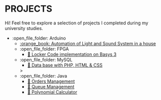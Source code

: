
   
# PROJECTS
Hi! Feel free to explore a selection of projects I completed during my university studies.
<ul>
  <li>:open_file_folder: Arduino
    <ul>
      <li>
        <a href="https://github.com/vstimo/Projects/tree/master/Automation%20of%20Light%20and%20Sound%20System%20in%20a%20house">
          :orange_book: Automation of Light and Sound System in a house
        </a>
      </li>
        
  <li>:open_file_folder: FPGA
    <ul>
      <li>
        <a href="https://github.com/vstimo/Projects/tree/master/Locker%20Code%20implementation%20of%20Basys%203">
          📗 Locker Code implementation on Basys 3
        </a>
      </li>     
    </ul>
    
  <li>:open_file_folder: MySQL
     <ul>
      <li>
        <a href=https://github.com/vstimo/Projects/tree/master/MySQL%2C%20PHP%20%26%20HTML%20project">
         📘 Data base with PHP, HTML & CSS
        </a>
      </li>
     </ul>>
  </li>
    
  <li>:open_file_folder: Java
    <ul>
      <li>
        <a href="https://github.com/vstimo/Projects/tree/master/Orders%20Management">
        📓 Orders Management
        </a>
      </li> 
       <li>
        <a href="https://github.com/vstimo/Projects/tree/master/Queue%20Management">
        📓 Queue Management
        </a>
      </li>
      <li>
        <a href="https://github.com/vstimo/Projects/tree/master/Polynomial%20Calculator">
        📓 Polynomial Calculator
        </a>
      </li>
    </ul>
